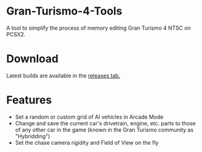 # Gran-Turismo-4-Tools
A tool to simplify the process of memory editing Gran Turismo 4 NTSC on PCSX2. 

# Download
Latest builds are available in the [releases tab.](https://github.com/AJB-Tech/Gran-Turismo-4-Tools/releases)

# Features
- Set a random or custom grid of AI vehicles in Arcade Mode
- Change and save the current car's drivetrain, engine, etc. parts to those of any other car in the game (known in the Gran Turismo community as "Hybridding")
- Set the chase camera rigidity and Field of View on the fly

